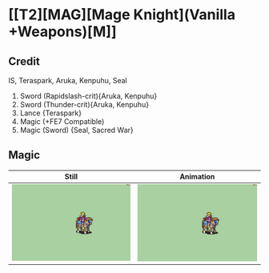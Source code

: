 # [\[T2\]\[MAG\]\[Mage Knight\]\(Vanilla +Weapons\)\[M\]]

## Credit

IS, Teraspark, Aruka, Kenpuhu, Seal

1. Sword (Rapidslash-crit){Aruka, Kenpuhu}
1. Sword (Thunder-crit){Aruka, Kenpuhu}
2. Lance {Teraspark}
6. Magic (+FE7 Compatible)
6. Magic (Sword) {Seal, Sacred War}
	
## Magic

| Still | Animation |
| :---: | :-------: |
| ![Magic still](./Magic_000.png) | ![Magic animation](./Magic.gif) |
